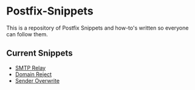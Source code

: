 # Postfix-Snippets
This is a repository of Postfix Snippets and how-to's written so everyone can follow them.

## Current Snippets
* [SMTP Relay](Guides/SMTP_Relay)
* [Domain Reject](Guides/Domain_Reject)
* [Sender Overwrite](Guides/Sender_Overwrite)